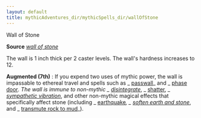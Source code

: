 ```yaml
---
layout: default
title: mythicAdventures_dir/mythicSpells_dir/wallOfStone
---
```

Wall of Stone

**Source** [_wall of stone_](../../spells_dir/wallOfStone#_wall-of-stone)

The wall is 1 inch thick per 2 caster levels. The wall's hardness increases to 12.

**Augmented (7th)** : If you expend two uses of mythic power, the wall is impassable to ethereal travel and spells such as _ [passwall](../../spells_dir/passwall#_passwall)_ and _ [phase door](../../spells_dir/phaseDoor#_phase-door)_. The wall is immune to non-mythic _ [disintegrate](../../spells_dir/disintegrate#_disintegrate)_, _ [shatter](../../spells_dir/shatter#_shatter)_, _ [sympathetic vibration](../../spells_dir/sympatheticVibration#_sympathetic-vibration)_, and other non-mythic magical effects that specifically affect stone (including _ [earthquake](../../spells_dir/earthquake#_earthquake)_, _ [soften earth and stone](../../spells_dir/softenEarthAndStone#_soften-earth-and-stone)_, and _ [transmute rock to mud](../../spells_dir/transmuteRockToMud#_transmute-rock-to-mud)_).

